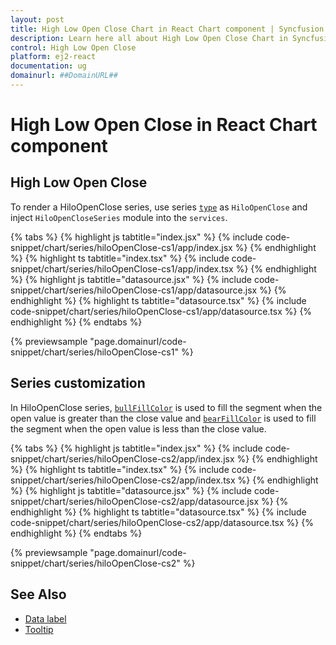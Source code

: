 ```yaml
---
layout: post
title: High Low Open Close Chart in React Chart component | Syncfusion
description: Learn here all about High Low Open Close Chart in Syncfusion React Chart component of Syncfusion Essential JS 2 and more.
control: High Low Open Close
platform: ej2-react
documentation: ug
domainurl: ##DomainURL##
---
```


# High Low Open Close in React Chart component

## High Low Open Close

To render a HiloOpenClose series, use series [`type`](https://ej2.syncfusion.com/react/documentation/api/chart/series/#type) as `HiloOpenClose` and inject `HiloOpenCloseSeries` module into the `services`.

{% tabs %}
{% highlight js tabtitle="index.jsx" %}
{% include code-snippet/chart/series/hiloOpenClose-cs1/app/index.jsx %}
{% endhighlight %}
{% highlight ts tabtitle="index.tsx" %}
{% include code-snippet/chart/series/hiloOpenClose-cs1/app/index.tsx %}
{% endhighlight %}
{% highlight js tabtitle="datasource.jsx" %}
{% include code-snippet/chart/series/hiloOpenClose-cs1/app/datasource.jsx %}
{% endhighlight %}
{% highlight ts tabtitle="datasource.tsx" %}
{% include code-snippet/chart/series/hiloOpenClose-cs1/app/datasource.tsx %}
{% endhighlight %}
{% endtabs %}

{% previewsample "page.domainurl/code-snippet/chart/series/hiloOpenClose-cs1" %}

## Series customization

In HiloOpenClose series, [`bullFillColor`](https://ej2.syncfusion.com/react/documentation/api/chart/series#bullfillcolor) is used to fill the segment when the open value is greater than the close value and [`bearFillColor`](https://ej2.syncfusion.com/react/documentation/api/chart/series/#bearfillcolor) is used to fill the segment when the open value is less than the close value.

{% tabs %}
{% highlight js tabtitle="index.jsx" %}
{% include code-snippet/chart/series/hiloOpenClose-cs2/app/index.jsx %}
{% endhighlight %}
{% highlight ts tabtitle="index.tsx" %}
{% include code-snippet/chart/series/hiloOpenClose-cs2/app/index.tsx %}
{% endhighlight %}
{% highlight js tabtitle="datasource.jsx" %}
{% include code-snippet/chart/series/hiloOpenClose-cs2/app/datasource.jsx %}
{% endhighlight %}
{% highlight ts tabtitle="datasource.tsx" %}
{% include code-snippet/chart/series/hiloOpenClose-cs2/app/datasource.tsx %}
{% endhighlight %}
{% endtabs %}

{% previewsample "page.domainurl/code-snippet/chart/series/hiloOpenClose-cs2" %}

## See Also

* [Data label](./data-labels/)
* [Tooltip](./tool-tip/)